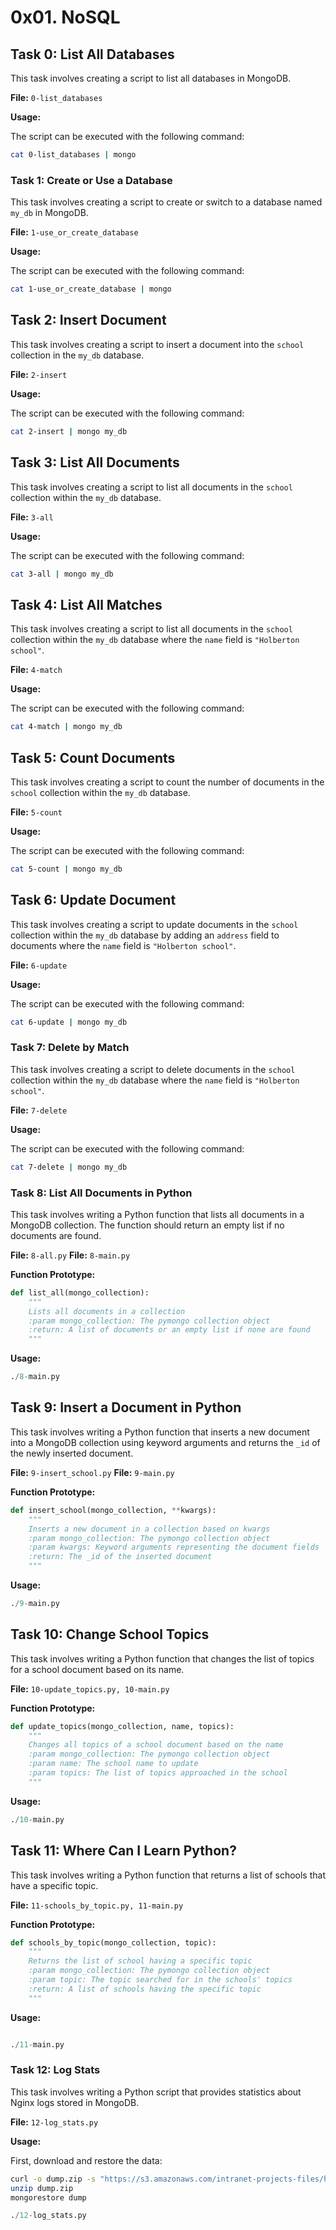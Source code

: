 # 0x01. NoSQL

## Task 0: List All Databases

This task involves creating a script to list all databases in MongoDB.

**File:** `0-list_databases`

**Usage:**

The script can be executed with the following command:

```bash
cat 0-list_databases | mongo
```

### Task 1: Create or Use a Database

This task involves creating a script to create or switch to a database named `my_db` in MongoDB.

**File:** `1-use_or_create_database`

**Usage:**

The script can be executed with the following command:

```bash
cat 1-use_or_create_database | mongo
```

## Task 2: Insert Document

This task involves creating a script to insert a document into the `school` collection in the `my_db` database.

**File:** `2-insert`

**Usage:**

The script can be executed with the following command:

```bash
cat 2-insert | mongo my_db
```

## Task 3: List All Documents

This task involves creating a script to list all documents in the `school` collection within the `my_db` database.

**File:** `3-all`

**Usage:**

The script can be executed with the following command:

```bash
cat 3-all | mongo my_db
```

## Task 4: List All Matches

This task involves creating a script to list all documents in the `school` collection within the `my_db` database where the `name` field is `"Holberton school"`.

**File:** `4-match`

**Usage:**

The script can be executed with the following command:

```bash
cat 4-match | mongo my_db
```

## Task 5: Count Documents

This task involves creating a script to count the number of documents in the `school` collection within the `my_db` database.

**File:** `5-count`

**Usage:**

The script can be executed with the following command:

```bash
cat 5-count | mongo my_db
```

## Task 6: Update Document

This task involves creating a script to update documents in the `school` collection within the `my_db` database by adding an `address` field to documents where the `name` field is `"Holberton school"`.

**File:** `6-update`

**Usage:**

The script can be executed with the following command:

```bash
cat 6-update | mongo my_db
```

### Task 7: Delete by Match

This task involves creating a script to delete documents in the `school` collection within the `my_db` database where the `name` field is `"Holberton school"`.

**File:** `7-delete`

**Usage:**

The script can be executed with the following command:

```bash
cat 7-delete | mongo my_db
```

### Task 8: List All Documents in Python

This task involves writing a Python function that lists all documents in a MongoDB collection. The function should return an empty list if no documents are found.

**File:** `8-all.py`
**File:** `8-main.py`

**Function Prototype:**

```python
def list_all(mongo_collection):
    """
    Lists all documents in a collection
    :param mongo_collection: The pymongo collection object
    :return: A list of documents or an empty list if none are found
    """
```

**Usage:**

```python
./8-main.py
```

## Task 9: Insert a Document in Python

This task involves writing a Python function that inserts a new document into a MongoDB collection using keyword arguments and returns the `_id` of the newly inserted document.

**File:** `9-insert_school.py`
**File:** `9-main.py`

**Function Prototype:**

```python
def insert_school(mongo_collection, **kwargs):
    """
    Inserts a new document in a collection based on kwargs
    :param mongo_collection: The pymongo collection object
    :param kwargs: Keyword arguments representing the document fields
    :return: The _id of the inserted document
    """
```

**Usage:**

```python
./9-main.py
```

## Task 10: Change School Topics

This task involves writing a Python function that changes the list of topics for a school document based on its name.

**File:** `10-update_topics.py, 10-main.py`

**Function Prototype:**

```python
def update_topics(mongo_collection, name, topics):
    """
    Changes all topics of a school document based on the name
    :param mongo_collection: The pymongo collection object
    :param name: The school name to update
    :param topics: The list of topics approached in the school
    """
```

**Usage:**

```python
./10-main.py
```

## Task 11: Where Can I Learn Python?

This task involves writing a Python function that returns a list of schools that have a specific topic.

**File:** `11-schools_by_topic.py, 11-main.py`

**Function Prototype:**

```python
def schools_by_topic(mongo_collection, topic):
    """
    Returns the list of school having a specific topic
    :param mongo_collection: The pymongo collection object
    :param topic: The topic searched for in the schools' topics
    :return: A list of schools having the specific topic
    """
```

**Usage:**

```python

./11-main.py
```

### Task 12: Log Stats

This task involves writing a Python script that provides statistics about Nginx logs stored in MongoDB.

**File:** `12-log_stats.py`

**Usage:**

First, download and restore the data:

```bash
curl -o dump.zip -s "https://s3.amazonaws.com/intranet-projects-files/holbertonschool-webstack/411/dump.zip"
unzip dump.zip
mongorestore dump
```

```python
./12-log_stats.py
```
